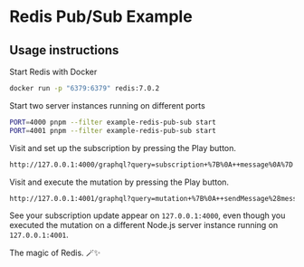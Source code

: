 # Redis Pub/Sub Example

## Usage instructions

Start Redis with Docker

```bash
docker run -p "6379:6379" redis:7.0.2
```

Start two server instances running on different ports

```bash
PORT=4000 pnpm --filter example-redis-pub-sub start
PORT=4001 pnpm --filter example-redis-pub-sub start
```

Visit and set up the subscription by pressing the Play button.

```bash
http://127.0.0.1:4000/graphql?query=subscription+%7B%0A++message%0A%7D
```

Visit and execute the mutation by pressing the Play button.

```bash
http://127.0.0.1:4001/graphql?query=mutation+%7B%0A++sendMessage%28message%3A+%22Yo+we+share+a+redis+instance.%22%29%0A%7D
```

See your subscription update appear on `127.0.0.1:4000`, even though you executed the mutation on a different Node.js server instance running on `127.0.0.1:4001`.

The magic of Redis. 🪄✨
